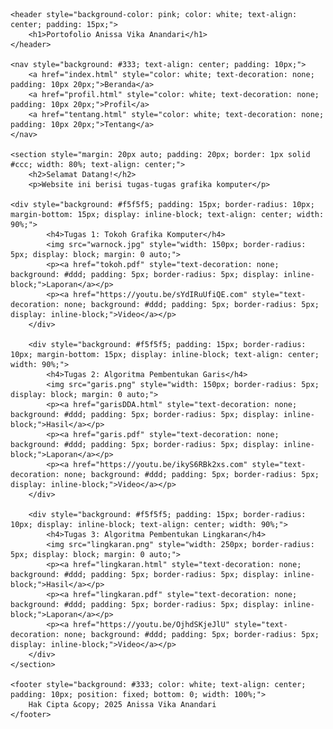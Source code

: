 <!DOCTYPE html>
<html>
<head>
    <title>Portofolio Anissa Vika Anandari</title>
</head>
<body>

    <header style="background-color: pink; color: white; text-align: center; padding: 15px;">
        <h1>Portofolio Anissa Vika Anandari</h1>
    </header>

    <nav style="background: #333; text-align: center; padding: 10px;">
        <a href="index.html" style="color: white; text-decoration: none; padding: 10px 20px;">Beranda</a>
        <a href="profil.html" style="color: white; text-decoration: none; padding: 10px 20px;">Profil</a>
        <a href="tentang.html" style="color: white; text-decoration: none; padding: 10px 20px;">Tentang</a>
    </nav>

    <section style="margin: 20px auto; padding: 20px; border: 1px solid #ccc; width: 80%; text-align: center;">
        <h2>Selamat Datang!</h2>
        <p>Website ini berisi tugas-tugas grafika komputer</p>
     	
	<div style="background: #f5f5f5; padding: 15px; border-radius: 10px; margin-bottom: 15px; display: inline-block; text-align: center; width: 90%;">
            <h4>Tugas 1: Tokoh Grafika Komputer</h4>
            <img src="warnock.jpg" style="width: 150px; border-radius: 5px; display: block; margin: 0 auto;">
            <p><a href="tokoh.pdf" style="text-decoration: none; background: #ddd; padding: 5px; border-radius: 5px; display: inline-block;">Laporan</a></p>
            <p><a href="https://youtu.be/sYdIRuUfiQE.com" style="text-decoration: none; background: #ddd; padding: 5px; border-radius: 5px; display: inline-block;">Video</a></p>
        </div>

        <div style="background: #f5f5f5; padding: 15px; border-radius: 10px; margin-bottom: 15px; display: inline-block; text-align: center; width: 90%;">
            <h4>Tugas 2: Algoritma Pembentukan Garis</h4>
            <img src="garis.png" style="width: 150px; border-radius: 5px; display: block; margin: 0 auto;">
            <p><a href="garisDDA.html" style="text-decoration: none; background: #ddd; padding: 5px; border-radius: 5px; display: inline-block;">Hasil</a></p>
            <p><a href="garis.pdf" style="text-decoration: none; background: #ddd; padding: 5px; border-radius: 5px; display: inline-block;">Laporan</a></p>
            <p><a href="https://youtu.be/ikyS6RBk2xs.com" style="text-decoration: none; background: #ddd; padding: 5px; border-radius: 5px; display: inline-block;">Video</a></p>
        </div>

        <div style="background: #f5f5f5; padding: 15px; border-radius: 10px; display: inline-block; text-align: center; width: 90%;">
            <h4>Tugas 3: Algoritma Pembentukan Lingkaran</h4>
            <img src="lingkaran.png" style="width: 250px; border-radius: 5px; display: block; margin: 0 auto;">
            <p><a href="lingkaran.html" style="text-decoration: none; background: #ddd; padding: 5px; border-radius: 5px; display: inline-block;">Hasil</a></p>
            <p><a href="lingkaran.pdf" style="text-decoration: none; background: #ddd; padding: 5px; border-radius: 5px; display: inline-block;">Laporan</a></p>
            <p><a href="https://youtu.be/OjhdSKjeJlU" style="text-decoration: none; background: #ddd; padding: 5px; border-radius: 5px; display: inline-block;">Video</a></p>
        </div>
    </section>

    <footer style="background: #333; color: white; text-align: center; padding: 10px; position: fixed; bottom: 0; width: 100%;">
        Hak Cipta &copy; 2025 Anissa Vika Anandari
    </footer>

</body>
</html>

